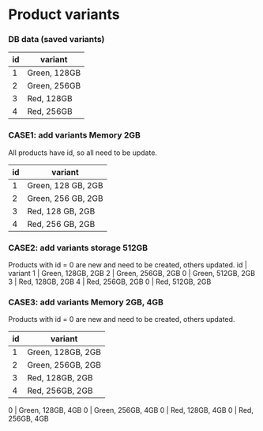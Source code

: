 # Product variants

### DB data (saved variants)
id | variant
--- | ---
1  | Green, 128GB
2  | Green, 256GB
3  | Red, 128GB
4  | Red, 256GB

### CASE1: add variants Memory 2GB
All products have id, so all need to be update.

id | variant
-- | ---
1  | Green, 128 GB, 2GB
2  | Green, 256 GB, 2GB
3  | Red, 128 GB, 2GB
4  | Red, 256 GB, 2GB

### CASE2: add variants storage 512GB
Products with id = 0 are new and need to be created, others updated.
id | variant
1 | Green, 128GB, 2GB
2 | Green, 256GB, 2GB
0 | Green, 512GB, 2GB
3 | Red, 128GB, 2GB
4 | Red, 256GB, 2GB
0 | Red, 512GB, 2GB

### CASE3: add variants Memory 2GB, 4GB 
Products with id = 0 are new and need to be created, others updated.

id | variant
--- | ---
1 | Green, 128GB, 2GB
2 | Green, 256GB, 2GB
3 | Red, 128GB, 2GB
4 | Red, 256GB, 2GB

0 | Green, 128GB, 4GB
0 | Green, 256GB, 4GB
0 | Red, 128GB, 4GB
0 | Red, 256GB, 4GB